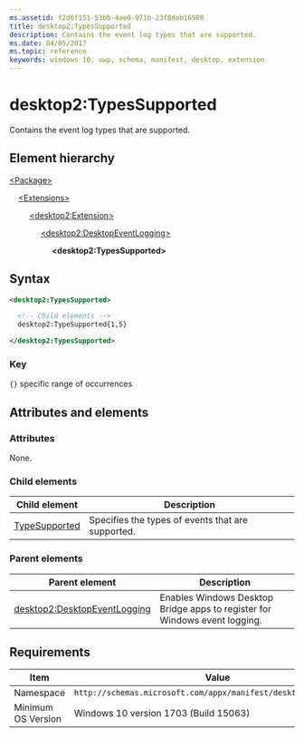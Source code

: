 ```yaml
---
ms.assetid: f2d6f151-53bb-4ae0-971b-23f8deb16980
title: desktop2:TypesSupported
description: Contains the event log types that are supported.
ms.date: 04/05/2017
ms.topic: reference
keywords: windows 10, uwp, schema, manifest, desktop, extension 
---
```


# desktop2:TypesSupported

Contains the event log types that are supported.

## Element hierarchy

[\<Package\>](element-package.md)

&nbsp;&nbsp;&nbsp;&nbsp;[\<Extensions\>](element-1-extensions.md)

&nbsp;&nbsp;&nbsp;&nbsp; &nbsp;&nbsp;&nbsp;&nbsp;[\<desktop2:Extension\>](element-desktop2-package-extension.md)

&nbsp;&nbsp;&nbsp;&nbsp; &nbsp;&nbsp;&nbsp;&nbsp; &nbsp;&nbsp;&nbsp;&nbsp;[\<desktop2:DesktopEventLogging\>](element-desktop2-DesktopEventLogging.md)

&nbsp;&nbsp;&nbsp;&nbsp; &nbsp;&nbsp;&nbsp;&nbsp; &nbsp;&nbsp;&nbsp;&nbsp; &nbsp;&nbsp;&nbsp;&nbsp;**\<desktop2:TypesSupported\>**

## Syntax

```xml
<desktop2:TypesSupported>

  <!-- Child elements -->
  desktop2:TypeSupported{1,5}

</desktop2:TypesSupported>
```

### Key

`{}` specific range of occurrences

## Attributes and elements

### Attributes

None.

### Child elements

| Child element | Description |
|-|-|
| [TypeSupported](element-desktop2-typesupported.md) | Specifies the types of events that are supported. |

### Parent elements

| Parent element | Description |
|-|-|
| [desktop2:DesktopEventLogging](element-desktop2-DesktopEventLogging.md) | Enables Windows Desktop Bridge apps to register for Windows event logging. |

## Requirements

| Item  | Value  |
|--|--|
| Namespace | `http://schemas.microsoft.com/appx/manifest/desktop/windows10/2` |
| Minimum OS Version | Windows 10 version 1703 (Build 15063) |

